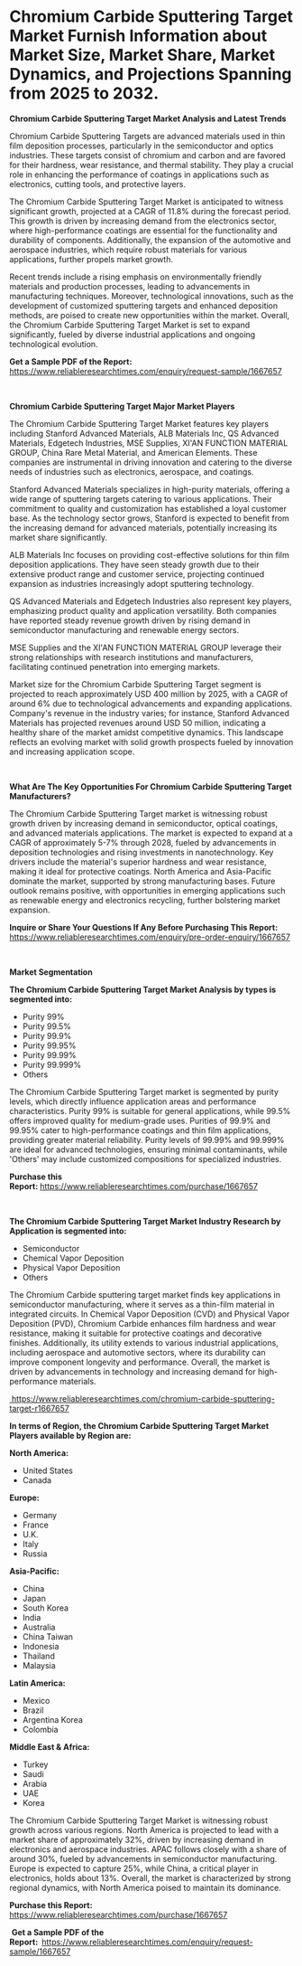 <p><h1>Chromium Carbide Sputtering Target Market Furnish Information about Market Size, Market Share, Market Dynamics, and Projections Spanning from 2025 to 2032.</h1></p><p><strong>Chromium Carbide Sputtering Target Market Analysis and Latest Trends</strong></p>
<p><p>Chromium Carbide Sputtering Targets are advanced materials used in thin film deposition processes, particularly in the semiconductor and optics industries. These targets consist of chromium and carbon and are favored for their hardness, wear resistance, and thermal stability. They play a crucial role in enhancing the performance of coatings in applications such as electronics, cutting tools, and protective layers.</p><p>The Chromium Carbide Sputtering Target Market is anticipated to witness significant growth, projected at a CAGR of 11.8% during the forecast period. This growth is driven by increasing demand from the electronics sector, where high-performance coatings are essential for the functionality and durability of components. Additionally, the expansion of the automotive and aerospace industries, which require robust materials for various applications, further propels market growth. </p><p>Recent trends include a rising emphasis on environmentally friendly materials and production processes, leading to advancements in manufacturing techniques. Moreover, technological innovations, such as the development of customized sputtering targets and enhanced deposition methods, are poised to create new opportunities within the market. Overall, the Chromium Carbide Sputtering Target Market is set to expand significantly, fueled by diverse industrial applications and ongoing technological evolution.</p></p>
<p><strong>Get a Sample PDF of the Report:&nbsp;</strong> <a href="https://www.reliableresearchtimes.com/enquiry/request-sample/1667657?utm_campaign=3508&utm_medium=2&utm_source=Github&utm_content=ia&utm_term=18042025&utm_id=chromium-carbide-sputtering-target">https://www.reliableresearchtimes.com/enquiry/request-sample/1667657</a></p>
<p>&nbsp;</p>
<p><strong>Chromium Carbide Sputtering Target Major Market Players</strong></p>
<p><p>The Chromium Carbide Sputtering Target Market features key players including Stanford Advanced Materials, ALB Materials Inc, QS Advanced Materials, Edgetech Industries, MSE Supplies, XI'AN FUNCTION MATERIAL GROUP, China Rare Metal Material, and American Elements. These companies are instrumental in driving innovation and catering to the diverse needs of industries such as electronics, aerospace, and coatings.</p><p>Stanford Advanced Materials specializes in high-purity materials, offering a wide range of sputtering targets catering to various applications. Their commitment to quality and customization has established a loyal customer base. As the technology sector grows, Stanford is expected to benefit from the increasing demand for advanced materials, potentially increasing its market share significantly.</p><p>ALB Materials Inc focuses on providing cost-effective solutions for thin film deposition applications. They have seen steady growth due to their extensive product range and customer service, projecting continued expansion as industries increasingly adopt sputtering technology.</p><p>QS Advanced Materials and Edgetech Industries also represent key players, emphasizing product quality and application versatility. Both companies have reported steady revenue growth driven by rising demand in semiconductor manufacturing and renewable energy sectors.</p><p>MSE Supplies and the XI'AN FUNCTION MATERIAL GROUP leverage their strong relationships with research institutions and manufacturers, facilitating continued penetration into emerging markets.</p><p>Market size for the Chromium Carbide Sputtering Target segment is projected to reach approximately USD 400 million by 2025, with a CAGR of around 6% due to technological advancements and expanding applications. Company's revenue in the industry varies; for instance, Stanford Advanced Materials has projected revenues around USD 50 million, indicating a healthy share of the market amidst competitive dynamics. This landscape reflects an evolving market with solid growth prospects fueled by innovation and increasing application scope.</p></p>
<p>&nbsp;</p>
<p><strong>What Are The Key Opportunities For Chromium Carbide Sputtering Target Manufacturers?</strong></p>
<p><p>The Chromium Carbide Sputtering Target market is witnessing robust growth driven by increasing demand in semiconductor, optical coatings, and advanced materials applications. The market is expected to expand at a CAGR of approximately 5-7% through 2028, fueled by advancements in deposition technologies and rising investments in nanotechnology. Key drivers include the material's superior hardness and wear resistance, making it ideal for protective coatings. North America and Asia-Pacific dominate the market, supported by strong manufacturing bases. Future outlook remains positive, with opportunities in emerging applications such as renewable energy and electronics recycling, further bolstering market expansion.</p></p>
<p><strong>Inquire or Share Your Questions If Any Before Purchasing This Report:</strong> <a href="https://www.reliableresearchtimes.com/enquiry/pre-order-enquiry/1667657?utm_campaign=3508&utm_medium=2&utm_source=Github&utm_content=ia&utm_term=18042025&utm_id=chromium-carbide-sputtering-target">https://www.reliableresearchtimes.com/enquiry/pre-order-enquiry/1667657</a></p>
<p>&nbsp;</p>
<p><strong>Market Segmentation</strong></p>
<p><strong>The Chromium Carbide Sputtering Target Market Analysis by types is segmented into:</strong></p>
<p><ul><li>Purity 99%</li><li>Purity 99.5%</li><li>Purity 99.9%</li><li>Purity 99.95%</li><li>Purity 99.99%</li><li>Purity 99.999%</li><li>Others</li></ul></p>
<p><p>The Chromium Carbide Sputtering Target market is segmented by purity levels, which directly influence application areas and performance characteristics. Purity 99% is suitable for general applications, while 99.5% offers improved quality for medium-grade uses. Purities of 99.9% and 99.95% cater to high-performance coatings and thin film applications, providing greater material reliability. Purity levels of 99.99% and 99.999% are ideal for advanced technologies, ensuring minimal contaminants, while 'Others' may include customized compositions for specialized industries.</p></p>
<p><strong>Purchase this Report:&nbsp;</strong><a href="https://www.reliableresearchtimes.com/purchase/1667657?utm_campaign=3508&utm_medium=2&utm_source=Github&utm_content=ia&utm_term=18042025&utm_id=chromium-carbide-sputtering-target">https://www.reliableresearchtimes.com/purchase/1667657</a></p>
<p>&nbsp;</p>
<p><strong>The Chromium Carbide Sputtering Target Market Industry Research by Application is segmented into:</strong></p>
<p><ul><li>Semiconductor</li><li>Chemical Vapor Deposition</li><li>Physical Vapor Deposition</li><li>Others</li></ul></p>
<p><p>The Chromium Carbide sputtering target market finds key applications in semiconductor manufacturing, where it serves as a thin-film material in integrated circuits. In Chemical Vapor Deposition (CVD) and Physical Vapor Deposition (PVD), Chromium Carbide enhances film hardness and wear resistance, making it suitable for protective coatings and decorative finishes. Additionally, its utility extends to various industrial applications, including aerospace and automotive sectors, where its durability can improve component longevity and performance. Overall, the market is driven by advancements in technology and increasing demand for high-performance materials.</p></p>
<p><a href="https://www.reliableresearchtimes.com/chromium-carbide-sputtering-target-r1667657?utm_campaign=3508&utm_medium=2&utm_source=Github&utm_content=ia&utm_term=18042025&utm_id=chromium-carbide-sputtering-target">&nbsp;https://www.reliableresearchtimes.com/chromium-carbide-sputtering-target-r1667657</a></p>
<p><strong>In terms of Region, the Chromium Carbide Sputtering Target Market Players available by Region are:</strong></p>
<p>
    <p> <strong> North America: </strong>
        <ul>
            <li>United States</li>
            <li>Canada</li>
        </ul>
        </p> 
    <p> <strong> Europe: </strong>
        <ul>
            <li>Germany</li>
            <li>France</li>
            <li>U.K.</li>
            <li>Italy</li>
            <li>Russia</li>
        </ul>
        </p> 
    <p> <strong> Asia-Pacific: </strong>
        <ul>
            <li>China</li>
            <li>Japan</li>
            <li>South Korea</li>
            <li>India</li>
            <li>Australia</li>
            <li>China Taiwan</li>
            <li>Indonesia</li>
            <li>Thailand</li>
            <li>Malaysia</li>
        </ul>
        </p> 
    <p> <strong> Latin America: </strong>
        <ul>
            <li>Mexico</li>
            <li>Brazil</li>
            <li>Argentina Korea</li>
            <li>Colombia</li>
        </ul>
        </p> 
    <p> <strong> Middle East & Africa: </strong>
        <ul>
            <li>Turkey</li>
            <li>Saudi</li>
            <li>Arabia</li>
            <li>UAE</li>
            <li>Korea</li>
        </ul>
    </p>
    </p>
<p><p>The Chromium Carbide Sputtering Target Market is witnessing robust growth across various regions. North America is projected to lead with a market share of approximately 32%, driven by increasing demand in electronics and aerospace industries. APAC follows closely with a share of around 30%, fueled by advancements in semiconductor manufacturing. Europe is expected to capture 25%, while China, a critical player in electronics, holds about 13%. Overall, the market is characterized by strong regional dynamics, with North America poised to maintain its dominance.</p></p>
<p><strong>Purchase this Report: </strong><a href="https://www.reliableresearchtimes.com/purchase/1667657?utm_campaign=3508&utm_medium=2&utm_source=Github&utm_content=ia&utm_term=18042025&utm_id=chromium-carbide-sputtering-target">https://www.reliableresearchtimes.com/purchase/1667657</a></p>
<p>&nbsp;<strong>Get a Sample PDF of the Report:&nbsp;&nbsp;</strong><a href="https://www.reliableresearchtimes.com/enquiry/request-sample/1667657?utm_campaign=3508&utm_medium=2&utm_source=Github&utm_content=ia&utm_term=18042025&utm_id=chromium-carbide-sputtering-target">https://www.reliableresearchtimes.com/enquiry/request-sample/1667657</a></p>
<p><strong></strong></p>
<p><p></p><p></p><p></p></p>